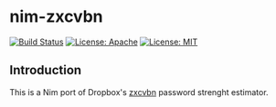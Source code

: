 nim-zxcvbn
==========

[![Build Status](https://travis-ci.org/status-im/nim-zxcvbn.svg?branch=master)](https://travis-ci.org/status-im/nim-zxcvbn)
[![License: Apache](https://img.shields.io/badge/License-Apache%202.0-blue.svg)](https://opensource.org/licenses/Apache-2.0)
[![License: MIT](https://img.shields.io/badge/License-MIT-yellow.svg)](https://opensource.org/licenses/MIT)

## Introduction

This is a Nim port of Dropbox's [zxcvbn](https://github.com/dropbox/zxcvbn) password strenght estimator.


